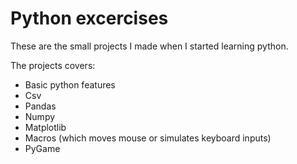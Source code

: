 # Python excercises

These are the small projects I made when I started learning python.

The projects covers:

- Basic python features
- Csv
- Pandas
- Numpy
- Matplotlib
- Macros (which moves mouse or simulates keyboard inputs)
- PyGame